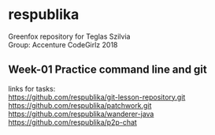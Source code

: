 # respublika<br />
Greenfox repository for Teglas Szilvia<br />
Group: Accenture CodeGirlz 2018<br />
## Week-01 Practice command line and git<br />
links for tasks:<br />
https://github.com/respublika/git-lesson-repository.git<br />
https://github.com/respublika/patchwork.git<br />
https://github.com/respublika/wanderer-java<br />
https://github.com/respublika/p2p-chat<br />
